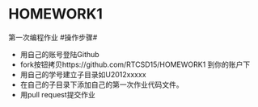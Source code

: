 # HOMEWORK1
第一次编程作业
#操作步骤#
 - 用自己的账号登陆Github
 - fork按钮拷贝https://github.com/RTCSD15/HOMEWORK1 到你的账户下
 - 用自己的学号建立子目录如U2012xxxxx
 - 在自己的子目录下添加自己的第一次作业代码文件。
 - 用pull request提交作业
